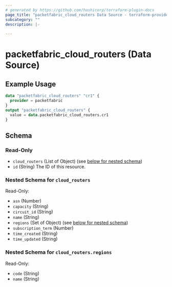 ```yaml
---
# generated by https://github.com/hashicorp/terraform-plugin-docs
page_title: "packetfabric_cloud_routers Data Source - terraform-provider-packetfabric"
subcategory: ""
description: |-
  
---
```


# packetfabric_cloud_routers (Data Source)



## Example Usage

```terraform
data "packetfabric_cloud_routers" "cr1" {
  provider = packetfabric
}
output "packetfabric_cloud_routers" {
  value = data.packetfabric_cloud_routers.cr1
}
```

<!-- schema generated by tfplugindocs -->
## Schema

### Read-Only

- `cloud_routers` (List of Object) (see [below for nested schema](#nestedatt--cloud_routers))
- `id` (String) The ID of this resource.

<a id="nestedatt--cloud_routers"></a>
### Nested Schema for `cloud_routers`

Read-Only:

- `asn` (Number)
- `capacity` (String)
- `circuit_id` (String)
- `name` (String)
- `regions` (Set of Object) (see [below for nested schema](#nestedobjatt--cloud_routers--regions))
- `subscription_term` (Number)
- `time_created` (String)
- `time_updated` (String)

<a id="nestedobjatt--cloud_routers--regions"></a>
### Nested Schema for `cloud_routers.regions`

Read-Only:

- `code` (String)
- `name` (String)



